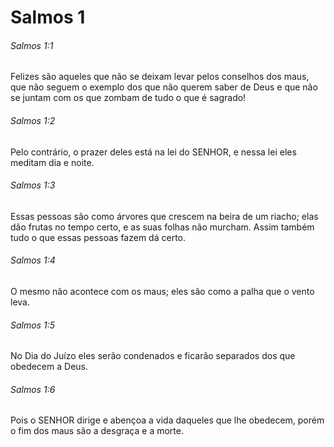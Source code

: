 # Salmos 1

###### Salmos 1:1

Felizes são aqueles que não se deixam levar pelos conselhos dos maus, que não seguem o exemplo dos que não querem saber de Deus e que não se juntam com os que zombam de tudo o que é sagrado!

###### Salmos 1:2

Pelo contrário, o prazer deles está na lei do SENHOR, e nessa lei eles meditam dia e noite.

###### Salmos 1:3

Essas pessoas são como árvores que crescem na beira de um riacho; elas dão frutas no tempo certo, e as suas folhas não murcham. Assim também tudo o que essas pessoas fazem dá certo.

###### Salmos 1:4

O mesmo não acontece com os maus; eles são como a palha que o vento leva.

###### Salmos 1:5

No Dia do Juízo eles serão condenados e ficarão separados dos que obedecem a Deus.

###### Salmos 1:6

Pois o SENHOR dirige e abençoa a vida daqueles que lhe obedecem, porém o fim dos maus são a desgraça e a morte.


